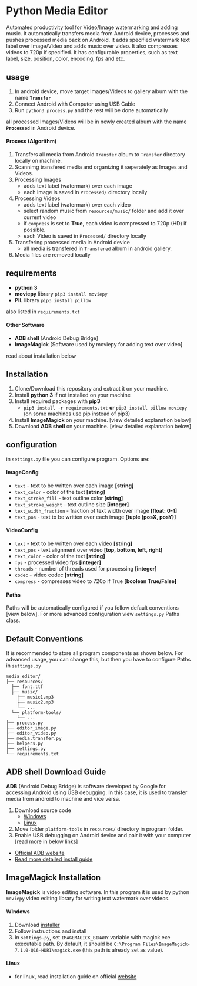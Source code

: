 # Python Media Editor

  Automated productivity tool for Video/Image watermarking and adding music. It automatically transfers media from Android device, processes and pushes processed media back on Android. It adds specified watermark text label over Image/Video and adds music over video. It also compresses videos to 720p if specified. It has configurable properties, such as text label, size, position, color, encoding, fps and etc.


## usage

1. In android device, move target Images/Videos to gallery album with the name **`Transfer`**
2. Connect Android with Computer using USB Cable
3. Run `python3 process.py` and the rest will be done automatically

all processed Images/Videos will be in newly created album with the name **`Processed`** in Android device.

#### Process (Algorithm)

1. Transfers all media from Android `Transfer` album to `Transfer` directory locally on machine.
2. Scannimg transfered media and organizing it seperately as Images and Videos.
3. Processing Images
	- adds text label (watermark) over each image
	- each Image is saved in `Processed/` directory locally
4. Processing Videos 
	- adds text label (watermark) over each video
	- select random music from `resources/music/` folder and add it over current video
	- if `compress` is set to **True**, each video is compressed to 720p (HD) if possible.
	- each Video is saved in `Processed/` directory locally
5. Transfering processed media in Android device
	- all media is transfered in `Transfered` album in android gallery.
6. Media files are removed locally
		
## requirements
- **python 3**
- **moviepy** library `pip3 install moviepy`
- **PIL** library `pip3 install pillow`

also listed in `requirements.txt`

#### Other Software
- **ADB shell** [Android Debug Bridge]
- **ImageMagick** [Software used by moviepy for adding text over video]

read about installation below


## Installation

1. Clone/Download this repository and extract it on your machine. 
2. Install **python 3** if not installed on your machine
3. Install required packages with **pip3** 
	- `pip3 install -r requirements.txt` **or** `pip3 install pillow moviepy` (on some machines use pip instead of pip3)
4. Install **ImageMagick** on your machine. [view detailed explanation below]
5. Download **ADB shell** on your machine. [view detailed explanation below]

## configuration

in `settings.py` file you can configure program. Options are:


#### ImageConfig

- `text` - text to be written over each image **[string]**
- `text_color` - color of the text **[string]**
- `text_stroke_fill` - text outline color **[string]**
- `text_stroke_weight` - text outline size **[integer]**
- `text_width_fraction` - fraction of text width over image **[float: 0-1]**
- `text_pos` - text to be written over each image **[tuple (posX, posY)]**

#### VideoConfig

- `text` - text to be written over each video **[string]**
- `text_pos` - text alignment over video **[top, bottom, left, right]**
- `text_color` - color of the text **[string]**
- `fps` - processed video fps **[integer]**
- `threads` - number of threads used for processing **[integer]**
- `codec` - video codec **[string]**
- `compress` - compresses video to 720p if True **[boolean True/False]**

#### Paths

Paths will be automatically configured if you follow default conventions [view below]. For more advanced configuration view `settings.py` Paths class.


## Default Conventions
It is recommended to store all program components as shown below. For advanced usage, you can change this, but then you have to configure Paths in `settings.py`

```
media_editor/
├── resources/
  ├── font.ttf
  ├── music/
    ├── music1.mp3
    ├── music2.mp3
    └── ...
  └── platform-tools/
    └── ...
├── process.py
├── editor_image.py
├── editor_video.py
├── media.transfer.py
├── helpers.py
├── settings.py
└── requirements.txt

```

## ADB shell Download Guide

**ADB** (Android Debug Bridge) is software developed by Google for accessing Android using USB debugging. In this case, it is used to transfer media from android to machine and vice versa.

1. Download source code
	- [Windows](https://dl.google.com/android/repository/platform-tools-latest-windows.zip)
	- [Linux](https://dl.google.com/android/repository/platform-tools-latest-linux.zip)
2. Move folder `platform-tools` in `resources/` directory in program folder.
3. Enable USB debugging on Android device and pair it with your computer [read more in below links]

- [Official ADB website](https://developer.android.com/studio/command-line/adb)
- [Read more detailed install guide](https://www.xda-developers.com/install-adb-windows-macos-linux/)

## ImageMagick Installation

**ImageMagick** is video editing software. In this program it is used by python `moviepy` video editing library for writing text watermark over videos.

#### WIndows

1. Download [installer](https://imagemagick.org/archive/binaries/ImageMagick-7.1.0-39-Q16-HDRI-x64-dll.exe) 
2. Follow instructions and install
3. in `settings.py`, set `IMAGEMAGICK_BINARY` variable with magick.exe executable path. By default, it should be `C:\Program Files\ImageMagick-7.1.0-Q16-HDRI\magick.exe` (this path is already set as value).

#### Linux
- for linux, read installation guide on official [website](https://imagemagick.org/script/download.php)

